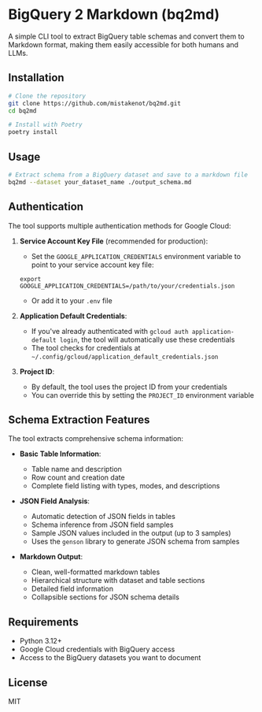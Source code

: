# BigQuery 2 Markdown (bq2md)

A simple CLI tool to extract BigQuery table schemas and convert them to Markdown format, making them easily accessible for both humans and LLMs.

## Installation

```bash
# Clone the repository
git clone https://github.com/mistakenot/bq2md.git
cd bq2md

# Install with Poetry
poetry install
```

## Usage

```bash
# Extract schema from a BigQuery dataset and save to a markdown file
bq2md --dataset your_dataset_name ./output_schema.md
```

## Authentication

The tool supports multiple authentication methods for Google Cloud:

1. **Service Account Key File** (recommended for production):
   - Set the `GOOGLE_APPLICATION_CREDENTIALS` environment variable to point to your service account key file:
   ```
   export GOOGLE_APPLICATION_CREDENTIALS=/path/to/your/credentials.json
   ```
   - Or add it to your `.env` file

2. **Application Default Credentials**:
   - If you've already authenticated with `gcloud auth application-default login`, the tool will automatically use these credentials
   - The tool checks for credentials at `~/.config/gcloud/application_default_credentials.json`

3. **Project ID**:
   - By default, the tool uses the project ID from your credentials
   - You can override this by setting the `PROJECT_ID` environment variable

## Schema Extraction Features

The tool extracts comprehensive schema information:

- **Basic Table Information**:
  - Table name and description
  - Row count and creation date
  - Complete field listing with types, modes, and descriptions

- **JSON Field Analysis**:
  - Automatic detection of JSON fields in tables
  - Schema inference from JSON field samples
  - Sample JSON values included in the output (up to 3 samples)
  - Uses the `genson` library to generate JSON schema from samples

- **Markdown Output**:
  - Clean, well-formatted markdown tables
  - Hierarchical structure with dataset and table sections
  - Detailed field information
  - Collapsible sections for JSON schema details

## Requirements

- Python 3.12+
- Google Cloud credentials with BigQuery access
- Access to the BigQuery datasets you want to document

## License

MIT
